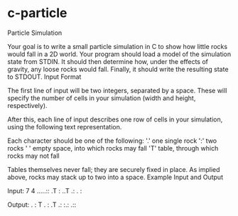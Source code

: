 # c-particle
Particle Simulation

Your goal is to write a small particle simulation in C to show how little rocks would fall in a 2D world. Your program should load a model of the simulation state from STDIN. It should then determine how, under the effects of gravity, any loose rocks would fall. Finally, it should write the resulting state to STDOUT.
Input Format

The first line of input will be two integers, separated by a space. These will specify the number of cells in your simulation (width and height, respectively).

After this, each line of input describes one row of cells in your simulation, using the following text representation.


Each character should be one of the following:
  '.' one single rock
  ':' two rocks
  ' ' empty space, into which rocks may fall
  'T' table, through which rocks may not fall

Tables themselves never fall; they are securely fixed in place. As implied above, rocks may stack up to two into a space.
Example Input and Output

Input:
7 4
.....::
.T    :
 ..T .:
  .   :

Output:
 .    :
 T .  :
  .T .:
:.: .::
